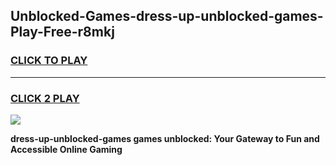 
## Unblocked-Games-dress-up-unblocked-games-Play-Free-r8mkj
<h3>
<a href="https://premium76.site?title=dress-up-unblocked-games&ref=10A">CLICK TO PLAY</a></h3>
<hr>

<h3>
<a href="https://premium76.site?title=dress-up-unblocked-games&ref=10A">CLICK 2 PLAY</a>
  
</h3>

<a href="https://premium76.site?title=dress-up-unblocked-games&ref=10A"><img src="https://clearcache.store/games.png"></a>


**dress-up-unblocked-games games unblocked: Your Gateway to Fun and Accessible Online Gaming**
